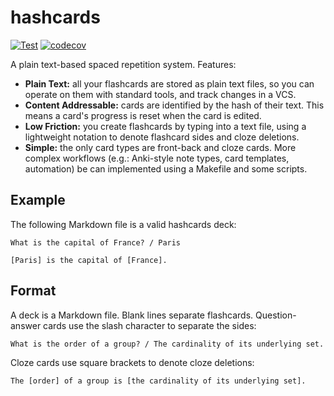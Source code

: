 # hashcards

[![Test](https://github.com/eudoxia0/hashcards/actions/workflows/test.yaml/badge.svg)](https://github.com/eudoxia0/hashcards/actions/workflows/test.yaml)
[![codecov](https://codecov.io/gh/eudoxia0/hashcards/branch/master/graph/badge.svg?token=GDV3CYZMHQ)](https://codecov.io/gh/eudoxia0/hashcards)

A plain text-based spaced repetition system. Features:

- **Plain Text:** all your flashcards are stored as plain text files, so you can operate on them with standard tools, and track changes in a VCS.
- **Content Addressable:** cards are identified by the hash of their text. This means a card's progress is reset when the card is edited.
- **Low Friction:** you create flashcards by typing into a text file, using a lightweight notation to denote flashcard sides and cloze deletions.
- **Simple:** the only card types are front-back and cloze cards. More complex workflows (e.g.: Anki-style note types, card templates, automation) be can implemented using a Makefile and some scripts.

## Example

The following Markdown file is a valid hashcards deck:

```
What is the capital of France? / Paris

[Paris] is the capital of [France].
```

## Format

A deck is a Markdown file. Blank lines separate flashcards. Question-answer cards use the slash character to separate the sides:

```
What is the order of a group? / The cardinality of its underlying set.
```

Cloze cards use square brackets to denote cloze deletions:

```
The [order] of a group is [the cardinality of its underlying set].
```
